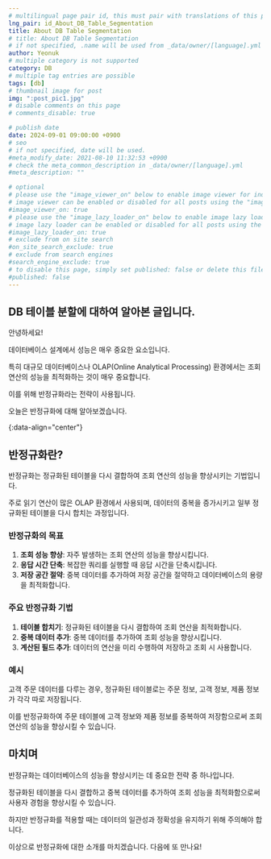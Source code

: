 ```yaml
---
# multilingual page pair id, this must pair with translations of this page. (This name must be unique)
lng_pair: id_About_DB_Table_Segmentation
title: About DB Table Segmentation
# title: About DB Table Segmentation
# if not specified, .name will be used from _data/owner/[language].yml
author: Yeonuk
# multiple category is not supported
category: DB
# multiple tag entries are possible
tags: [db]
# thumbnail image for post
img: ":post_pic1.jpg"
# disable comments on this page
# comments_disable: true

# publish date
date: 2024-09-01 09:00:00 +0900
# seo
# if not specified, date will be used.
#meta_modify_date: 2021-08-10 11:32:53 +0900
# check the meta_common_description in _data/owner/[language].yml
#meta_description: ""

# optional
# please use the "image_viewer_on" below to enable image viewer for individual pages or posts (_posts/ or [language]/_posts folders).
# image viewer can be enabled or disabled for all posts using the "image_viewer_posts: true" setting in _data/conf/main.yml.
#image_viewer_on: true
# please use the "image_lazy_loader_on" below to enable image lazy loader for individual pages or posts (_posts/ or [language]/_posts folders).
# image lazy loader can be enabled or disabled for all posts using the "image_lazy_loader_posts: true" setting in _data/conf/main.yml.
#image_lazy_loader_on: true
# exclude from on site search
#on_site_search_exclude: true
# exclude from search engines
#search_engine_exclude: true
# to disable this page, simply set published: false or delete this file
#published: false
---
```


<!-- outline-start -->

## DB 테이블 분할에 대하여 알아본 글입니다.

안녕하세요!

데이터베이스 설계에서 성능은 매우 중요한 요소입니다.

특히 대규모 데이터베이스나 OLAP(Online Analytical Processing) 환경에서는 조회 연산의 성능을 최적화하는 것이 매우 중요합니다.

이를 위해 반정규화라는 전략이 사용됩니다.

오늘은 반정규화에 대해 알아보겠습니다.

{:data-align="center"}

<!-- outline-end -->

## 반정규화란?

반정규화는 정규화된 테이블을 다시 결합하여 조회 연산의 성능을 향상시키는 기법입니다.

주로 읽기 연산이 많은 OLAP 환경에서 사용되며, 데이터의 중복을 증가시키고 일부 정규화된 테이블을 다시 합치는 과정입니다.

### 반정규화의 목표

1. **조회 성능 향상**: 자주 발생하는 조회 연산의 성능을 향상시킵니다.
2. **응답 시간 단축**: 복잡한 쿼리를 실행할 때 응답 시간을 단축시킵니다.
3. **저장 공간 절약**: 중복 데이터를 추가하여 저장 공간을 절약하고 데이터베이스의 용량을 최적화합니다.

### 주요 반정규화 기법

1. **테이블 합치기**: 정규화된 테이블을 다시 결합하여 조회 연산을 최적화합니다.
2. **중복 데이터 추가**: 중복 데이터를 추가하여 조회 성능을 향상시킵니다.
3. **계산된 필드 추가**: 데이터의 연산을 미리 수행하여 저장하고 조회 시 사용합니다.

### 예시

고객 주문 데이터를 다루는 경우, 정규화된 테이블로는 주문 정보, 고객 정보, 제품 정보가 각각 따로 저장됩니다.

이를 반정규화하여 주문 테이블에 고객 정보와 제품 정보를 중복하여 저장함으로써 조회 연산의 성능을 향상시킬 수 있습니다.

## 마치며

반정규화는 데이터베이스의 성능을 향상시키는 데 중요한 전략 중 하나입니다.

정규화된 테이블을 다시 결합하고 중복 데이터를 추가하여 조회 성능을 최적화함으로써 사용자 경험을 향상시킬 수 있습니다.

하지만 반정규화를 적용할 때는 데이터의 일관성과 정확성을 유지하기 위해 주의해야 합니다.

이상으로 반정규화에 대한 소개를 마치겠습니다. 다음에 또 만나요!
